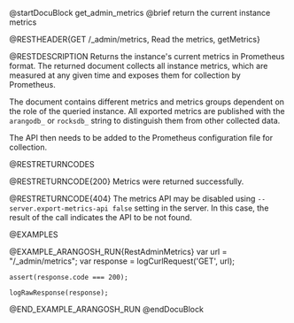 
@startDocuBlock get_admin_metrics
@brief return the current instance metrics

@RESTHEADER{GET /_admin/metrics, Read the metrics, getMetrics}

@RESTDESCRIPTION
Returns the instance's current metrics in Prometheus format. The
returned document collects all instance metrics, which are measured
at any given time and exposes them for collection by Prometheus.

The document contains different metrics and metrics groups dependent
on the role of the queried instance. All exported metrics are
published with the `arangodb_` or `rocksdb_` string to distinguish
them from other collected data. 

The API then needs to be added to the Prometheus configuration file
for collection.

@RESTRETURNCODES

@RESTRETURNCODE{200}
Metrics were returned successfully.

@RESTRETURNCODE{404}
The metrics API may be disabled using `--server.export-metrics-api false`
setting in the server. In this case, the result of the call indicates the API
to be not found.

@EXAMPLES

@EXAMPLE_ARANGOSH_RUN{RestAdminMetrics}
    var url = "/_admin/metrics";
    var response = logCurlRequest('GET', url);

    assert(response.code === 200);

    logRawResponse(response);
@END_EXAMPLE_ARANGOSH_RUN
@endDocuBlock
